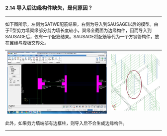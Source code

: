 ﻿### 2.14  导入后边缘构件缺失，是何原因？

---

如下图所示，左侧为SATWE配筋结果，右侧为导入到SAUSAGE以后的模型。由于T型剪力墙翼缘部分剪力墙长度较小，翼缘全截面为边缘构件，因而导入到SAUSAGE后，仅有一个配筋结果。SAUSAGE将配筋等代为一个方钢管构件，放在翼缘与腹板交界处。  

![](.\image\2.14-1.jpg)|![](.\image\2.14-2.jpg)
-|-

此外，如果剪力墙端部有边框柱，则导入后不会生成边缘构件。

---

